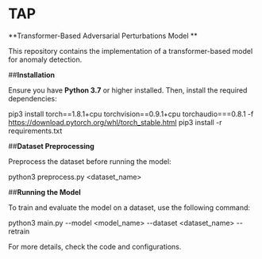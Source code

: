 # TAP

**Transformer-Based Adversarial Perturbations Model **  

This repository contains the implementation of a transformer-based model for anomaly detection.  

##**Installation**  

Ensure you have **Python 3.7** or higher installed. Then, install the required dependencies:  


pip3 install torch==1.8.1+cpu torchvision==0.9.1+cpu torchaudio===0.8.1 -f https://download.pytorch.org/whl/torch_stable.html
pip3 install -r requirements.txt


##**Dataset Preprocessing**  

Preprocess the dataset before running the model:  


python3 preprocess.py <dataset_name>


##**Running the Model**  

To train and evaluate the model on a dataset, use the following command:  


python3 main.py --model <model_name> --dataset <dataset_name> --retrain


For more details, check the code and configurations.  
  
